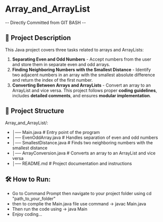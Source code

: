 # Array_and_ArrayList
-- Directly Committed from GIT BASH --
## 📖 Project Description
This Java project covers three tasks related to arrays and ArrayLists:
1. **Separating Even and Odd Numbers** - Accept numbers from the user and store them in separate even and odd arrays.
2. **Finding Neighboring Numbers with the Smallest Distance** - Identify two adjacent numbers in an array with the smallest absolute difference and return the index of the first number.
3. **Converting Between Arrays and ArrayLists** - Convert an array to an ArrayList and vice versa.
This project follows proper **coding guidelines**, includes **detailed comments**, and ensures **modular implementation**.

## 📂 Project Structure
Array_and_ArrayList/:
- │── Main.java               # Entry point of the program
- │── EvenOddArray.java       # Handles separation of even and odd numbers
- │── SmallestDistance.java   # Finds two neighboring numbers with the smallest distance
- │── ArrayConversion.java    # Converts an array to an ArrayList and vice versa
- │── README.md               # Project documentation and instructions



## 🛠️ **How to Run**:
- Go to Command Prompt then navigate to your project folder using cd "path_to_your_folder"
- then to complie the Main.java file  use command -> javac Main.java
- Then run the code using -> java Main
- Enjoy coding...



